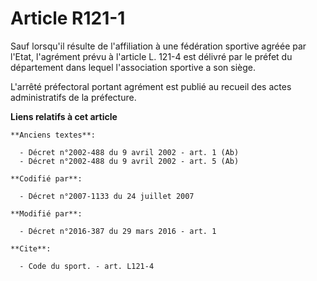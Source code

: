 # Article R121-1

Sauf lorsqu'il résulte de l'affiliation à une fédération sportive agréée par l'Etat, l'agrément prévu à l'article L. 121-4
est délivré par le préfet du département dans lequel l'association sportive a son siège.

L'arrêté préfectoral portant agrément est publié au recueil des actes administratifs de la préfecture.

**Liens relatifs à cet article**

	**Anciens textes**:

	  - Décret n°2002-488 du 9 avril 2002 - art. 1 (Ab)
	  - Décret n°2002-488 du 9 avril 2002 - art. 5 (Ab)

	**Codifié par**:

	  - Décret n°2007-1133 du 24 juillet 2007

	**Modifié par**:

	  - Décret n°2016-387 du 29 mars 2016 - art. 1

	**Cite**:

	  - Code du sport. - art. L121-4
